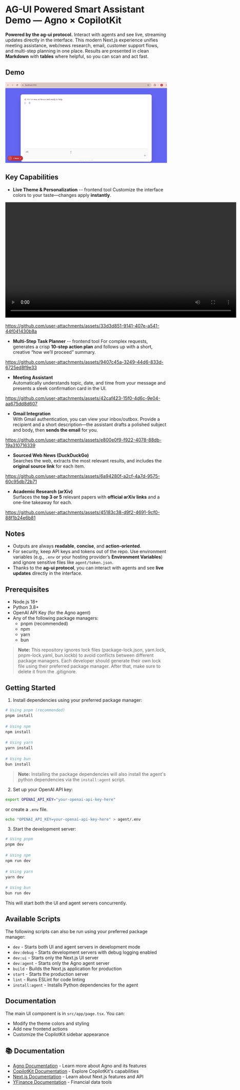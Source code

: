 # AG-UI Powered Smart Assistant Demo — Agno × CopilotKit

**Powered by the ag-ui protocol.** Interact with agents and see live, streaming updates directly in the interface. This modern Next.js experience unifies meeting assistance, web/news research, email, customer support flows, and multi-step planning in one place. Results are presented in clean **Markdown** with **tables** where helpful, so you can scan and act fast.

## Demo
![App demo](docs/demo.gif)

## Key Capabilities

- **Live Theme & Personalization**  -- frontend tool
  Customize the interface colors to your taste—changes apply **instantly**.
  


<video src="docs/demo-renk.mp4" controls width="720">
  Your browser does not support the video tag.
</video>

https://github.com/user-attachments/assets/33d3d851-9141-407e-a541-44f041430b8a


- **Multi-Step Task Planner**  -- frontend tool
  For complex requests, generates a crisp **10-step action plan** and follows up with a short, creative “how we’ll proceed” summary.


https://github.com/user-attachments/assets/9407c45a-3249-44d6-833d-6725ed8f9e33



  

- **Meeting Assistant**  
  Automatically understands topic, date, and time from your message and presents a sleek confirmation card in the UI.
  




https://github.com/user-attachments/assets/42caf423-15f0-4d6c-9e04-aa675dd8d607

- **Gmail Integration**  
  With Gmail authentication, you can view your inbox/outbox. Provide a recipient and a short description—the assistant drafts a polished subject and body, then **sends the email** for you.


  


https://github.com/user-attachments/assets/e800e0f9-f922-4078-88db-19a310716339


- **Sourced Web News (DuckDuckGo)**  
  Searches the web, extracts the most relevant results, and includes the **original source link** for each item.


  


https://github.com/user-attachments/assets/6a94280f-a2cf-4a7d-9575-60c95db72b71


- **Academic Research (arXiv)**  
  Surfaces the **top 3 or 5** relevant papers with **official arXiv links** and a one-line takeaway for each.




https://github.com/user-attachments/assets/45183c38-d9f2-4691-9cf0-88f1b24e6b81



## Notes
- Outputs are always **readable**, **concise**, and **action-oriented**.
- For security, keep API keys and tokens out of the repo. Use environment variables (e.g., `.env` or your hosting provider’s **Environment Variables**) and ignore sensitive files like `agent/token.json`.
- Thanks to the **ag-ui protocol**, you can interact with agents and see **live updates** directly in the interface.


## Prerequisites

- Node.js 18+ 
- Python 3.8+
- OpenAI API Key (for the Agno agent)
- Any of the following package managers:
  - pnpm (recommended)
  - npm
  - yarn
  - bun

> **Note:** This repository ignores lock files (package-lock.json, yarn.lock, pnpm-lock.yaml, bun.lockb) to avoid conflicts between different package managers. Each developer should generate their own lock file using their preferred package manager. After that, make sure to delete it from the .gitignore.

## Getting Started

1. Install dependencies using your preferred package manager:
```bash
# Using pnpm (recommended)
pnpm install

# Using npm
npm install

# Using yarn
yarn install

# Using bun
bun install
```

> **Note:** Installing the package dependencies will also install the agent's python dependencies via the `install:agent` script.

2. Set up your OpenAI API key:
```bash
export OPENAI_API_KEY="your-openai-api-key-here"
```

or create a `.env` file.

```bash
echo "OPENAI_API_KEY=your-openai-api-key-here" > agent/.env
```

3. Start the development server:
```bash
# Using pnpm
pnpm dev

# Using npm
npm run dev

# Using yarn
yarn dev

# Using bun
bun run dev
```

This will start both the UI and agent servers concurrently.

## Available Scripts
The following scripts can also be run using your preferred package manager:
- `dev` - Starts both UI and agent servers in development mode
- `dev:debug` - Starts development servers with debug logging enabled
- `dev:ui` - Starts only the Next.js UI server
- `dev:agent` - Starts only the Agno agent server
- `build` - Builds the Next.js application for production
- `start` - Starts the production server
- `lint` - Runs ESLint for code linting
- `install:agent` - Installs Python dependencies for the agent

## Documentation

The main UI component is in `src/app/page.tsx`. You can:
- Modify the theme colors and styling
- Add new frontend actions
- Customize the CopilotKit sidebar appearance

## 📚 Documentation

- [Agno Documentation](https://docs.agno.com/introduction) - Learn more about Agno and its features
- [CopilotKit Documentation](https://docs.copilotkit.ai) - Explore CopilotKit's capabilities
- [Next.js Documentation](https://nextjs.org/docs) - Learn about Next.js features and API
- [YFinance Documentation](https://pypi.org/project/yfinance/) - Financial data tools
